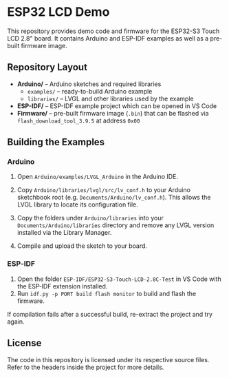 # ESP32 LCD Demo

This repository provides demo code and firmware for the ESP32-S3 Touch LCD 2.8" board. It contains Arduino and ESP-IDF examples as well as a pre-built firmware image.

## Repository Layout

- **Arduino/** – Arduino sketches and required libraries
  - `examples/` – ready-to-build Arduino example
  - `libraries/` – LVGL and other libraries used by the example
- **ESP-IDF/** – ESP-IDF example project which can be opened in VS Code
- **Firmware/** – pre-built firmware image (`.bin`) that can be flashed via `flash_download_tool_3.9.5` at address `0x00`

## Building the Examples

### Arduino
1. Open `Arduino/examples/LVGL_Arduino` in the Arduino IDE.

2. Copy `Arduino/libraries/lvgl/src/lv_conf.h` to your Arduino sketchbook root (e.g. `Documents/Arduino/lv_conf.h`).
   This allows the LVGL library to locate its configuration file.
3. Copy the folders under `Arduino/libraries` into your `Documents/Arduino/libraries` directory and remove any LVGL version installed via the Library Manager.
4. Compile and upload the sketch to your board.


### ESP‑IDF
1. Open the folder `ESP-IDF/ESP32-S3-Touch-LCD-2.8C-Test` in VS Code with the ESP‑IDF extension installed.
2. Run `idf.py -p PORT build flash monitor` to build and flash the firmware.

If compilation fails after a successful build, re-extract the project and try again.

## License

The code in this repository is licensed under its respective source files. Refer to the headers inside the project for more details.
